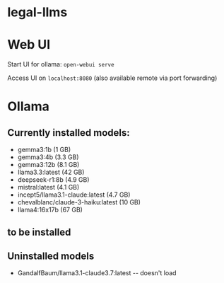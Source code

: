 # legal-llms

# Web UI
Start UI for ollama: ```open-webui serve```

Access UI on ```localhost:8080``` (also available remote via port forwarding)

# Ollama
## Currently installed models:
- gemma3:1b (1 GB)
- gemma3:4b (3.3 GB)
- gemma3:12b (8.1 GB)
- llama3.3:latest (42 GB)                 
- deepseek-r1:8b (4.9 GB)                 
- mistral:latest (4.1 GB)                  
- incept5/llama3.1-claude:latest (4.7 GB)    
- chevalblanc/claude-3-haiku:latest (10 GB)
- llama4:16x17b (67 GB)

## to be installed


## Uninstalled models
- GandalfBaum/llama3.1-claude3.7:latest -- doesn't load